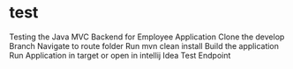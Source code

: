 # test
Testing the Java MVC Backend for Employee Application
Clone the develop Branch 
Navigate to route folder
Run mvn clean install
Build the application 
Run Application in target or open in intellij Idea 
Test Endpoint 
